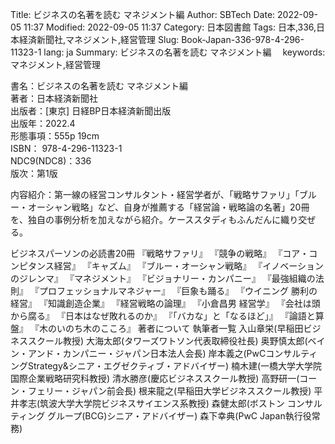 Title: ビジネスの名著を読む マネジメント編
Author: SBTech
Date: 2022-09-05 11:37
Modified: 2022-09-05 11:37
Category: 日本図書館
Tags: 日本,336,日本経済新聞社,マネジメント,経営管理
Slug: Book-Japan-336-978-4-296-11323-1
lang: ja
Summary: ビジネスの名著を読む マネジメント編　
keywords: マネジメント,経営管理

書名：ビジネスの名著を読む マネジメント編  
著者：日本経済新聞社  
出版者：[東京] 日経BP日本経済新聞出版  
出版年：2022.4  
形態事項：555p 19cm  
ISBN：	978-4-296-11323-1  
NDC9(NDC8)：336  
版次：第1版  

内容紹介：第一線の経営コンサルタント・経営学者が、「戦略サファリ」「ブルー・オーシャン戦略」など、自身が推薦する「経営論・戦略論の名著」20冊を、独自の事例分析を加えながら紹介。ケーススタディもふんだんに織り交ぜる。  

ビジネスパーソンの必読書20冊
『戦略サファリ』
『競争の戦略』
『コア・コンピタンス経営』
『キャズム』
『ブルー・オーシャン戦略』
『イノベーションのジレンマ』
『マネジメント』
『ビジョナリー・カンパニー』
『最強組織の法則』
『プロフェッショナルマネジャー』
『巨象も踊る』
『ウイニング 勝利の経営』
『知識創造企業』
『経営戦略の論理』
『小倉昌男 経営学』
『会社は頭から腐る』
『日本はなぜ敗れるのか』
『「バカな」と「なるほど」』
『論語と算盤』
『木のいのち木のこころ』
著者について
執筆者一覧
入山章栄(早稲田ビジネススクール教授)
大海太郎(タワーズワトソン代表取締役社長)
奥野慎太郎(ベイン・アンド・カンパニー・ジャパン日本法人会長)
岸本義之(PwCコンサルティングStrategy&シニア・エグゼクティブ・アドバイザー)
楠木建(一橋大学大学院国際企業戦略研究科教授)
清水勝彦(慶応ビジネススクール教授)
高野研一(コーン・フェリー・ジャパン前会長)
根来龍之(早稲田大学ビジネススクール教授)
平井孝志(筑波大学大学院ビジネスサイエンス系教授)
森健太郎(ボストン コンサルティング グループ(BCG)シニア・アドバイザー)
森下幸典(PwC Japan執行役常務)